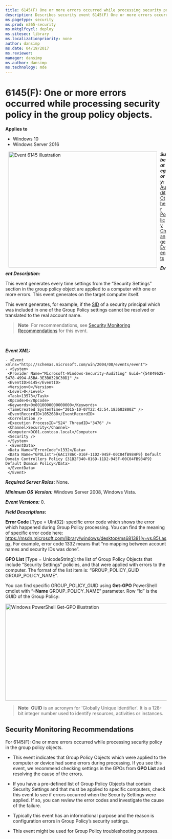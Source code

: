 ```yaml
---
title: 6145(F) One or more errors occurred while processing security policy in the group policy objects. (Windows 10)
description: Describes security event 6145(F) One or more errors occurred while processing security policy in the group policy objects.
ms.pagetype: security
ms.prod: m365-security
ms.mktglfcycl: deploy
ms.sitesec: library
ms.localizationpriority: none
author: dansimp
ms.date: 04/19/2017
ms.reviewer: 
manager: dansimp
ms.author: dansimp
ms.technology: mde
---
```


# 6145(F): One or more errors occurred while processing security policy in the group policy objects.

**Applies to**
-   Windows 10
-   Windows Server 2016


<img src="images/event-6145.png" alt="Event 6145 illustration" width="464" height="361" hspace="10" align="left" />

***Subcategory:***&nbsp;[Audit Other Policy Change Events](audit-other-policy-change-events.md)

***Event Description:***

This event generates every time settings from the “Security Settings” section in the group policy object are applied to a computer with one or more errors. This event generates on the target computer itself.

This event generates, for example, if the [SID](/windows/win32/secauthz/security-identifiers) of a security principal which was included in one of the Group Policy settings cannot be resolved or translated to the real account name.

> **Note**&nbsp;&nbsp;For recommendations, see [Security Monitoring Recommendations](#security-monitoring-recommendations) for this event.

<br clear="all">

***Event XML:***
```
- <Event xmlns="http://schemas.microsoft.com/win/2004/08/events/event">
- <System>
 <Provider Name="Microsoft-Windows-Security-Auditing" Guid="{54849625-5478-4994-A5BA-3E3B0328C30D}" /> 
 <EventID>6145</EventID> 
 <Version>0</Version> 
 <Level>0</Level> 
 <Task>13573</Task> 
 <Opcode>0</Opcode> 
 <Keywords>0x8010000000000000</Keywords> 
 <TimeCreated SystemTime="2015-10-07T22:43:54.183603800Z" /> 
 <EventRecordID>1052680</EventRecordID> 
 <Correlation /> 
 <Execution ProcessID="524" ThreadID="3476" /> 
 <Channel>Security</Channel> 
 <Computer>DC01.contoso.local</Computer> 
 <Security /> 
 </System>
- <EventData>
 <Data Name="ErrorCode">1332</Data> 
 <Data Name="GPOList">{6AC1786C-016F-11D2-945F-00C04fB984F9} Default Domain Controllers Policy {31B2F340-016D-11D2-945F-00C04FB984F9} Default Domain Policy</Data> 
 </EventData>
 </Event>

```

***Required Server Roles:*** None.

***Minimum OS Version:*** Windows Server 2008, Windows Vista.

***Event Versions:*** 0.

***Field Descriptions:***

**Error Code** \[Type = UInt32\]: specific error code which shows the error which happened during Group Policy processing. You can find the meaning of specific error code here: <https://msdn.microsoft.com/library/windows/desktop/ms681381(v=vs.85).aspx>. For example, error code 1332 means that “no mapping between account names and security IDs was done”.

**GPO List** \[Type = UnicodeString\]: the list of Group Policy Objects that include “Security Settings” policies, and that were applied with errors to the computer. The format of the list item is: “GROUP\_POLICY\_GUID GROUP\_POLICY\_NAME”.

You can find specific GROUP\_POLICY\_GUID using **Get-GPO** PowerShell cmdlet with “**–Name** GROUP\_POLICY\_NAME” parameter. Row “Id” is the GUID of the Group Policy:

<img src="images/windows-powershell-get-gpo.png" alt="Windows PowerShell Get-GPO illustration" width="685" height="302" />

> **Note**&nbsp;&nbsp;**GUID** is an acronym for 'Globally Unique Identifier'. It is a 128-bit integer number used to identify resources, activities or instances.

## Security Monitoring Recommendations

For 6145(F): One or more errors occurred while processing security policy in the group policy objects.

-   This event indicates that Group Policy Objects which were applied to the computer or device had some errors during processing. If you see this event, we recommend checking settings in the GPOs from **GPO List** and resolving the cause of the errors.

-   If you have a pre-defined list of Group Policy Objects that contain Security Settings and that must be applied to specific computers, check this event to see if errors occurred when the Security Settings were applied. If so, you can review the error codes and investigate the cause of the failure.

-   Typically this event has an informational purpose and the reason is configuration errors in Group Policy’s security settings.

-   This event might be used for Group Policy troubleshooting purposes.